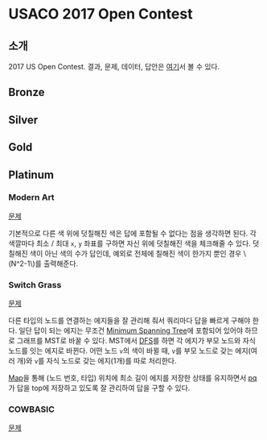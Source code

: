 # USACO 2017 Open Contest

## 소개

2017 US Open Contest. 결과, 문제, 데이터, 답안은 [여기](http://www.usaco.org/index.php?page=open17results)서 볼 수 있다.

## Bronze



## Silver



## Gold



## Platinum

### Modern Art
[문제](https://www.acmicpc.net/problem/14522)

기본적으로 다른 색 위에 덧칠해진 색은 답에 포함될 수 없다는 점을 생각하면 된다. 각 색깔마다 최소 / 최대 `x`, `y` 좌표를 구하면 자신 위에 덧칠해진 색을 체크해줄 수 있다. 덧칠해진 색이 아닌 색의 수가 답인데, 예외로 전체에 칠해진 색이 한가지 뿐인 경우 \\(N^2-1\\)를 출력해준다.

### Switch Grass
[문제](https://www.acmicpc.net/problem/14523)

다른 타입의 노드를 연결하는 에지들을 잘 관리해 줘서 쿼리마다 답을 빠르게 구해야 한다. 일단 답이 되는 에지는 무조건 [Minimum Spanning Tree](../minimum-spanning-tree.md)에 포함되어 있어야 하므로 그래프를 MST로 바꿀 수 있다. MST에서 [DFS](../dfs.md)를 하면 각 에지가 부모 노드와 자식 노드를 잇는 에지로 바뀐다. 어떤 노드 `v`의 색이 바뀔 때, `v`를 부모 노드로 갖는 에지(여러 개)와 `v`를 자식 노드로 갖는 에지(1개)를 따로 처리한다.

[Map](../map.md)을 통해 (노드 번호, 타입) 위치에 최소 길이 에지를 저장한 상태를 유지하면서 [pq](../priority-queue.md)가 답을 top에 저장하고 있도록 잘 관리하여 답을 구할 수 있다.

### COWBASIC
[문제](https://www.acmicpc.net/problem/14524)



